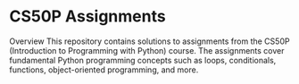 # CS50P Assignments

Overview
This repository contains solutions to assignments from the CS50P (Introduction to Programming with Python) course. The assignments cover fundamental Python programming concepts such as loops, conditionals, functions, object-oriented programming, and more.
